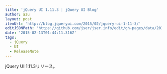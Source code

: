 ```yaml
---
title: 'jQuery UI 1.11.3 | jQuery UI Blog'
author: azu
layout: post
itemUrl: 'http://blog.jqueryui.com/2015/02/jquery-ui-1-11-3/'
editJSONPath: 'https://github.com/jser/jser.info/edit/gh-pages/data/2015/02/index.json'
date: '2015-02-13T01:44:11.316Z'
tags:
  - jQuery
  - UI
  - ReleaseNote
---
```

jQuery UI 1.11.3リリース。

